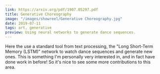 ```yaml
---
link: https://arxiv.org/pdf/1907.05297.pdf
title: Generative Choreography
image: "/images/showreel/Generative Choreography.jpg"
date: 2019-07-11
tags: art, generative
preview: Using neural networks to generate dance sequences.
---
```


Here the use a standard tool from text processing, the "Long Short-Term Memory
(LSTM)" network to watch dance sequences and generate new ones.  This is
something I'm personally very interested in, and in fact have done work in
before! So it's nice to see some more contributions to this area.
